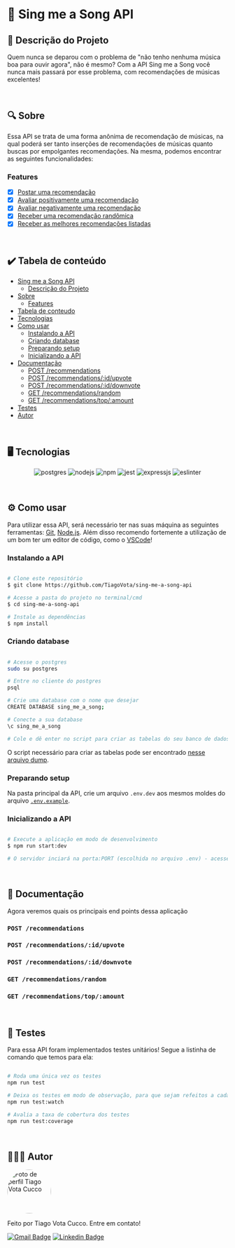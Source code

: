 # 🔗 Sing me a Song API
## 🚀 Descrição do Projeto
Quem nunca se deparou com o problema de "não tenho nenhuma música boa para ouvir agora", não é mesmo? Com a API Sing me a Song você nunca mais passará por esse problema, com recomendações de músicas excelentes!

<br/>


## 🔍 Sobre
Essa API se trata de uma forma anônima de recomendação de músicas, na qual poderá ser tanto inserções de recomendações de músicas quanto buscas por empolgantes recomendações. Na mesma, podemos encontrar as seguintes funcionalidades:

### Features
- [x] [Postar uma recomendação](#POST-recommendations)
- [x] [Avaliar positivamente uma recomendação](#post-recommendationsidupvote)
- [x] [Avaliar negativamente uma recomendação](#post-recommendationsiddownvote)
- [x] [Receber uma recomendação randômica](#get-recommendationsrandom)
- [x] [Receber as melhores recomendações listadas](#get-recommendationstopamount)

<br/>


## ✔️ Tabela de conteúdo
<!--ts-->
* [Sing me a Song API](#-sing-me-a-song-api)
  * [Descrição do Projeto](#-descrição-do-projeto)
* [Sobre](#-sobre)
  * [Features](#features)
* [Tabela de conteudo](#-tabela-de-conteúdo)
* [Tecnologias](#-tecnologias)
* [Como usar](#-como-usar)
  * [Instalando a API](#instalando-a-api)
  * [Criando database](#criando-database)
  * [Preparando setup](#preparando-setup)
  * [Inicializando a API](#inicializando-a-api)
* [Documentação](#-documentação)
	* [POST /recommendations](#POST-recommendations)
  * [POST /recommendations/:id/upvote](#post-recommendationsidupvote)
  * [POST /recommendations/:id/downvote](#post-recommendationsiddownvote)
  * [GET /recommendations/random](#get-recommendationsrandom)
  * [GET /recommendations/top/:amount](#get-recommendationstopamount)
* [Testes](#-testes)
* [Autor](#-autor)
<!--te-->

<br/>


## 🖥 Tecnologias
<p align="center">
  <img alt="postgres" src="https://img.shields.io/badge/PostgreSQL-316192?style=for-the-badge&logo=postgresql&logoColor=white"/>
  <img alt="nodejs" src="https://img.shields.io/badge/Node.js-339933?style=for-the-badge&logo=nodedotjs&logoColor=white"/>
  <img alt="npm" src="https://img.shields.io/badge/npm-CB3837?style=for-the-badge&logo=npm&logoColor=white"/>
  <img alt="jest" src="https://img.shields.io/badge/Jest-C21325?style=for-the-badge&logo=jest&logoColor=white"/>
  <img alt="expressjs" src="https://img.shields.io/badge/Express.js-000000?style=for-the-badge&logo=express&logoColor=white"/>
  <img alt="eslinter" src="https://img.shields.io/badge/eslint-3A33D1?style=for-the-badge&logo=eslint&logoColor=white"/>
</p>

<br/>


## ⚙ Como usar

Para utilizar essa API, será necessário ter nas suas máquina as seguintes ferramentas:
[Git](https://git-scm.com), [Node.js](https://nodejs.org/en/). 
Além disso recomendo fortemente a utilização de um bom ter um editor de código, como o [VSCode](https://code.visualstudio.com/)!


### Instalando a API
```bash

# Clone este repositório
$ git clone https://github.com/TiagoVota/sing-me-a-song-api

# Acesse a pasta do projeto no terminal/cmd
$ cd sing-me-a-song-api

# Instale as dependências
$ npm install

```

### Criando database

```bash

# Acesse o postgres
sudo su postgres

# Entre no cliente do postgres
psql

# Crie uma database com o nome que desejar
CREATE DATABASE sing_me_a_song;

# Conecte a sua database
\c sing_me_a_song

# Cole e dê enter no script para criar as tabelas do seu banco de dados

```
O script necessário para criar as tabelas pode ser encontrado [nesse arquivo dump](https://github.com/TiagoVota/sing-me-a-song-api/blob/main/dump.sql).


### Preparando setup
Na pasta principal da API, crie um arquivo `.env.dev` aos mesmos moldes do arquivo [`.env.example`](https://github.com/TiagoVota/sing-me-a-song-api/blob/main/.env.example).

### Inicializando a API
```bash

# Execute a aplicação em modo de desenvolvimento
$ npm run start:dev

# O servidor inciará na porta:PORT (escolhida no arquivo .env) - acesse http://localhost:PORT 

```

<br/>


## 📜 Documentação
Agora veremos quais os principais end points dessa aplicação

### `POST /recommendations`

### `POST /recommendations/:id/upvote`

### `POST /recommendations/:id/downvote`

### `GET /recommendations/random`

### `GET /recommendations/top/:amount`

<br/>


## 🤖 Testes
Para essa API foram implementados testes unitários! Segue a listinha de comando que temos para ela:

```bash

# Roda uma única vez os testes
npm run test

# Deixa os testes em modo de observação, para que sejam refeitos a cada mudança de código
npm run test:watch

# Avalia a taxa de cobertura dos testes
npm run test:coverage

```

<br/>


## 👨🏼‍💻 Autor

<img style="border-radius: 50%;" src="https://avatars.githubusercontent.com/u/56308226?v=4" width="100px;" alt="Foto de perfil Tiago Vota Cucco"/>

Feito por Tiago Vota Cucco. Entre em contato!

[![Gmail Badge](https://img.shields.io/badge/-tiagovotacucco@gmail.com-c14438?style=flat&logo=Gmail&logoColor=white&link=mailto:tiagovotacucco@gmail.com)](mailto:tiagovotacucco@gmail.com)
[![Linkedin Badge](https://img.shields.io/badge/-Tiago-Vota?style=flat&logo=Linkedin&logoColor=white&color=blue&link=https://www.linkedin.com/in/tiago-vota-cucco-394916204)](https://www.linkedin.com/in/tiago-vota-cucco-394916204) 

<br/><br/>
